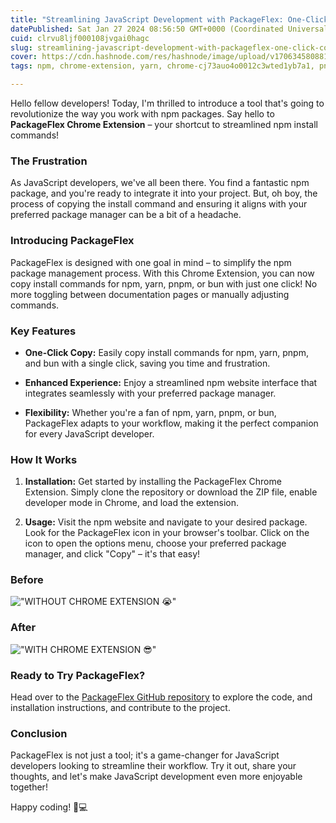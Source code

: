```yaml
---
title: "Streamlining JavaScript Development with PackageFlex: One-Click Copy for npm Install Commands"
datePublished: Sat Jan 27 2024 08:56:50 GMT+0000 (Coordinated Universal Time)
cuid: clrvu8ljf000108jvgai0hagc
slug: streamlining-javascript-development-with-packageflex-one-click-copy-for-npm-install-commands
cover: https://cdn.hashnode.com/res/hashnode/image/upload/v1706345808811/a5686641-dff4-4ed6-af56-15aa91c2930f.png
tags: npm, chrome-extension, yarn, chrome-cj73auo4o0012c3wted1yb7a1, pnpm, bun

---
```


Hello fellow developers! Today, I'm thrilled to introduce a tool that's going to revolutionize the way you work with npm packages. Say hello to **PackageFlex Chrome Extension** – your shortcut to streamlined npm install commands!

### The Frustration

As JavaScript developers, we've all been there. You find a fantastic npm package, and you're ready to integrate it into your project. But, oh boy, the process of copying the install command and ensuring it aligns with your preferred package manager can be a bit of a headache. 

### Introducing PackageFlex

PackageFlex is designed with one goal in mind – to simplify the npm package management process. With this Chrome Extension, you can now copy install commands for npm, yarn, pnpm, or bun with just one click! No more toggling between documentation pages or manually adjusting commands.

### Key Features

- **One-Click Copy:** Easily copy install commands for npm, yarn, pnpm, and bun with a single click, saving you time and frustration.

- **Enhanced Experience:** Enjoy a streamlined npm website interface that integrates seamlessly with your preferred package manager.

- **Flexibility:** Whether you're a fan of npm, yarn, pnpm, or bun, PackageFlex adapts to your workflow, making it the perfect companion for every JavaScript developer.

### How It Works

1. **Installation:** Get started by installing the PackageFlex Chrome Extension. Simply clone the repository or download the ZIP file, enable developer mode in Chrome, and load the extension.

2. **Usage:** Visit the npm website and navigate to your desired package. Look for the PackageFlex icon in your browser's toolbar. Click on the icon to open the options menu, choose your preferred package manager, and click "Copy" – it's that easy!

### Before

!["WITHOUT CHROME EXTENSION 😭"](https://cdn.hashnode.com/res/hashnode/image/upload/v1706345805952/59af3b1d-f6d1-4121-8781-fa0132c0dcdc.webp)

### After

!["WITH CHROME EXTENSION 😎"](https://cdn.hashnode.com/res/hashnode/image/upload/v1706345807230/4bd6c6b7-048a-4734-95c6-370bae8db4f0.webp)

### Ready to Try PackageFlex?

Head over to the [PackageFlex GitHub repository](https://github.com/bhumit070/PackageFlex) to explore the code, and installation instructions, and contribute to the project.

### Conclusion

PackageFlex is not just a tool; it's a game-changer for JavaScript developers looking to streamline their workflow. Try it out, share your thoughts, and let's make JavaScript development even more enjoyable together!

Happy coding! 🚀💻